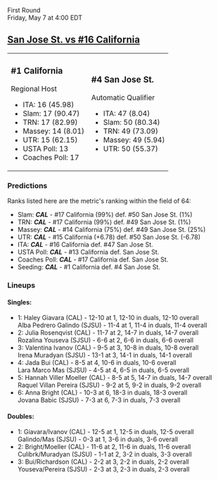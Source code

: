 First Round  
Friday, May 7 at 4:00 EDT
## [San Jose St. vs #16 California](https://www.ncaa.com/game/5833650) 

<table><tr><td>  

### #1 California  

Regional Host  
- ITA: 16 (45.98)  
- Slam: 17 (90.47)  
- TRN: 17 (82.99)  
- Massey: 14 (8.01)  
- UTR: 15 (62.15)  
- USTA Poll: 13  
- Coaches Poll: 17  

</td><td>  

### #4 San Jose St.  

Automatic Qualifier  
- ITA: 47 (8.04)  
- Slam: 50 (80.34)  
- TRN: 49 (73.09)  
- Massey: 49 (5.94)  
- UTR: 50 (55.37)  

</td></tr></table>  

 ### Predictions  

Ranks listed here are the metric's ranking within the field of 64:  
- Slam: ***CAL*** - #17 California (99%) def. #50 San Jose St. (1%)  
- TRN: ***CAL*** - #17 California (99%) def. #49 San Jose St. (1%)  
- Massey: ***CAL*** - #14 California (75%) def. #49 San Jose St. (25%)  
- UTR: ***CAL*** - #15 California (+6.78) def. #50 San Jose St. (-6.78)  
- ITA: ***CAL*** - #16 California def. #47 San Jose St.  
- USTA Poll: ***CAL*** - #13 California def. San Jose St.  
- Coaches Poll: ***CAL*** - #17 California def. San Jose St.  
- Seeding: ***CAL*** - #1 California def. #4 San Jose St.  

 ### Lineups  

 #### Singles:  
- 1: Haley Giavara (CAL) - 12-10 at 1, 12-10 in duals, 12-10 overall  
    Alba Pedrero Galindo (SJSU) - 11-4 at 1, 11-4 in duals, 11-4 overall  
- 2: Julia Rosenqvist (CAL) - 11-7 at 2, 14-7 in duals, 14-7 overall  
    Rozalina Youseva (SJSU) - 6-6 at 2, 6-6 in duals, 6-6 overall  
- 3: Valentina Ivanov (CAL) - 9-5 at 3, 10-8 in duals, 10-8 overall  
    Irena Muradyan (SJSU) - 13-1 at 3, 14-1 in duals, 14-1 overall  
- 4: Jada Bui (CAL) - 8-5 at 4, 10-6 in duals, 10-6 overall  
    Lara Marco Mas (SJSU) - 4-5 at 4, 6-5 in duals, 6-5 overall  
- 5: Hannah Viller Moeller (CAL) - 8-5 at 5, 14-7 in duals, 14-7 overall  
    Raquel Villan Pereira (SJSU) - 9-2 at 5, 9-2 in duals, 9-2 overall  
- 6: Anna Bright (CAL) - 10-3 at 6, 18-3 in duals, 18-3 overall  
    Jovana Babic (SJSU) - 7-3 at 6, 7-3 in duals, 7-3 overall  

 #### Doubles:  
- 1: Giavara/Ivanov (CAL) - 12-5 at 1, 12-5 in duals, 12-5 overall  
    Galindo/Mas (SJSU) - 0-3 at 1, 3-6 in duals, 3-6 overall  
- 2: Bright/Moeller (CAL) - 11-6 at 2, 11-6 in duals, 11-6 overall  
    Culibrk/Muradyan (SJSU) - 1-1 at 2, 3-2 in duals, 3-3 overall  
- 3: Bui/Richardson (CAL) - 2-2 at 3, 2-2 in duals, 2-2 overall  
    Youseva/Pereira (SJSU) - 2-3 at 3, 2-3 in duals, 2-3 overall  